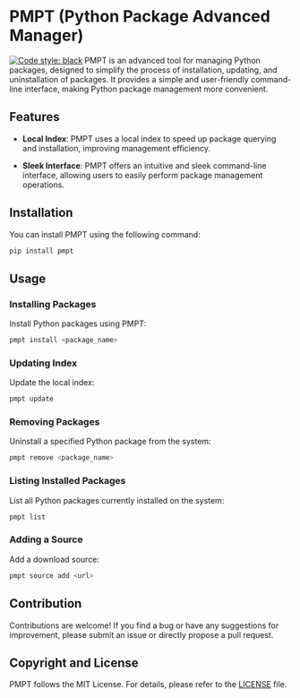 # PMPT (Python Package Advanced Manager)
[![Code style: black](https://img.shields.io/badge/code%20style-black-000000.svg)](https://github.com/psf/black) 
PMPT is an advanced tool for managing Python packages, designed to simplify the process of installation, updating, and uninstallation of packages. It provides a simple and user-friendly command-line interface, making Python package management more convenient.

## Features

- **Local Index**: PMPT uses a local index to speed up package querying and installation, improving management efficiency.
  
- **Sleek Interface**: PMPT offers an intuitive and sleek command-line interface, allowing users to easily perform package management operations.

## Installation

You can install PMPT using the following command:

```bash
pip install pmpt
```

## Usage

### Installing Packages

Install Python packages using PMPT:

```bash
pmpt install <package_name>
```

### Updating Index

Update the local index:

```bash
pmpt update
```

### Removing Packages

Uninstall a specified Python package from the system:

```bash
pmpt remove <package_name>
```

### Listing Installed Packages

List all Python packages currently installed on the system:

```bash
pmpt list
```

### Adding a Source

Add a download source:

```bash
pmpt source add <url>
```

## Contribution

Contributions are welcome! If you find a bug or have any suggestions for improvement, please submit an issue or directly propose a pull request.

## Copyright and License

PMPT follows the MIT License. For details, please refer to the [LICENSE](LICENSE) file.